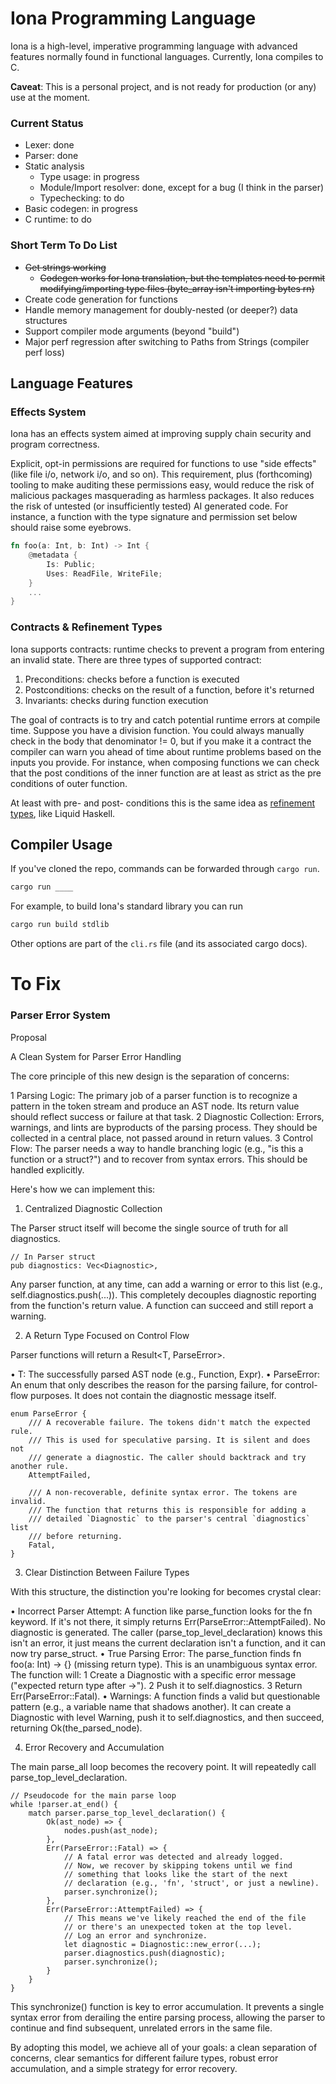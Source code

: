 # Iona Programming Language

Iona is a high-level, imperative programming language with advanced features normally found in functional languages. Currently, Iona compiles to C. 

**Caveat**: This is a personal project, and is not ready for production (or any) use at the moment.

### Current Status

- Lexer: done
- Parser: done
- Static analysis
    - Type usage: in progress
    - Module/Import resolver: done, except for a bug (I think in the parser)
    - Typechecking: to do
- Basic codegen: in progress
- C runtime: to do

### Short Term To Do List

- ~~Get strings working~~
    - ~~Codegen works for Iona translation, but the templates need to permit modifying/importing type files (byte_array isn't importing bytes rn)~~
- Create code generation for functions 
- Handle memory management for doubly-nested (or deeper?) data structures
- Support compiler mode arguments (beyond "build")
- Major perf regression after switching to Paths from Strings (compiler perf loss)

## Language Features

### Effects System

Iona has an effects system aimed at improving supply chain security and program correctness. 

Explicit, opt-in permissions are required for functions to use "side effects" (like file i/o, network i/o, and so on). This requirement, plus (forthcoming) tooling to make auditing these permissions easy, would reduce the risk of malicious packages masquerading as harmless packages. It also reduces the risk of untested (or insufficiently tested) AI generated code. For instance, a function with the type signature and permission set below should raise some eyebrows.

```rust
fn foo(a: Int, b: Int) -> Int {
	@metadata {
		Is: Public;
		Uses: ReadFile, WriteFile;
	}
    ...
}
```

### Contracts & Refinement Types

Iona supports contracts: runtime checks to prevent a program from entering an invalid state. There are three types of supported contract:

1. Preconditions: checks before a function is executed
2. Postconditions: checks on the result of a function, before it's returned
3. Invariants: checks during function execution

The goal of contracts is to try and catch potential runtime errors at compile time. Suppose you have a division function. You could always manually check in the body that denominator != 0, but if you make it a contract the compiler can warn you ahead of time about runtime problems based on the inputs you provide. For instance, when composing functions we can check that the post conditions of the inner function are at least as strict as the pre conditions of outer function.

At least with pre- and post- conditions this is the same idea as [refinement types](https://en.wikipedia.org/wiki/Refinement_type), like Liquid Haskell.

## Compiler Usage

If you've cloned the repo, commands can be forwarded through `cargo run`.

```sh
cargo run ____
```

For example, to build Iona's standard library you can run

```sh
cargo run build stdlib
```

Other options are part of the `cli.rs` file (and its associated cargo docs).

# To Fix

### Parser Error System

Proposal

A Clean System for Parser Error Handling

The core principle of this new design is the separation of concerns:

 1 Parsing Logic: The primary job of a parser function is to recognize a pattern in the token stream and produce an AST
   node. Its return value should reflect success or failure at that task.
 2 Diagnostic Collection: Errors, warnings, and lints are byproducts of the parsing process. They should be collected in
   a central place, not passed around in return values.
 3 Control Flow: The parser needs a way to handle branching logic (e.g., "is this a function or a struct?") and to
   recover from syntax errors. This should be handled explicitly.

Here's how we can implement this:

1. Centralized Diagnostic Collection

The Parser struct itself will become the single source of truth for all diagnostics.

```
// In Parser struct
pub diagnostics: Vec<Diagnostic>,
```

Any parser function, at any time, can add a warning or error to this list (e.g., self.diagnostics.push(...)). This
completely decouples diagnostic reporting from the function's return value. A function can succeed and still report a
warning.

2. A Return Type Focused on Control Flow

Parser functions will return a Result<T, ParseError>.

 • T: The successfully parsed AST node (e.g., Function, Expr).
 • ParseError: An enum that only describes the reason for the parsing failure, for control-flow purposes. It does not
   contain the diagnostic message itself.

```
enum ParseError {
    /// A recoverable failure. The tokens didn't match the expected rule.
    /// This is used for speculative parsing. It is silent and does not
    /// generate a diagnostic. The caller should backtrack and try another rule.
    AttemptFailed,

    /// A non-recoverable, definite syntax error. The tokens are invalid.
    /// The function that returns this is responsible for adding a
    /// detailed `Diagnostic` to the parser's central `diagnostics` list
    /// before returning.
    Fatal,
}
```

3. Clear Distinction Between Failure Types

With this structure, the distinction you're looking for becomes crystal clear:

 • Incorrect Parser Attempt: A function like parse_function looks for the fn keyword. If it's not there, it simply
   returns Err(ParseError::AttemptFailed). No diagnostic is generated. The caller (parse_top_level_declaration) knows
   this isn't an error, it just means the current declaration isn't a function, and it can now try parse_struct.
 • True Parsing Error: The parse_function finds fn foo(a: Int) -> {} (missing return type). This is an unambiguous
   syntax error. The function will:
    1 Create a Diagnostic with a specific error message ("expected return type after ->").
    2 Push it to self.diagnostics.
    3 Return Err(ParseError::Fatal).
 • Warnings: A function finds a valid but questionable pattern (e.g., a variable name that shadows another). It can
   create a Diagnostic with level Warning, push it to self.diagnostics, and then succeed, returning Ok(the_parsed_node).

4. Error Recovery and Accumulation

The main parse_all loop becomes the recovery point. It will repeatedly call parse_top_level_declaration.

```
// Pseudocode for the main parse loop
while !parser.at_end() {
    match parser.parse_top_level_declaration() {
        Ok(ast_node) => {
            nodes.push(ast_node);
        },
        Err(ParseError::Fatal) => {
            // A fatal error was detected and already logged.
            // Now, we recover by skipping tokens until we find
            // something that looks like the start of the next
            // declaration (e.g., 'fn', 'struct', or just a newline).
            parser.synchronize();
        },
        Err(ParseError::AttemptFailed) => {
            // This means we've likely reached the end of the file
            // or there's an unexpected token at the top level.
            // Log an error and synchronize.
            let diagnostic = Diagnostic::new_error(...);
            parser.diagnostics.push(diagnostic);
            parser.synchronize();
        }
    }
}
```

This synchronize() function is key to error accumulation. It prevents a single syntax error from derailing the entire
parsing process, allowing the parser to continue and find subsequent, unrelated errors in the same file.

By adopting this model, we achieve all of your goals: a clean separation of concerns, clear semantics for different
failure types, robust error accumulation, and a simple strategy for error recovery.

